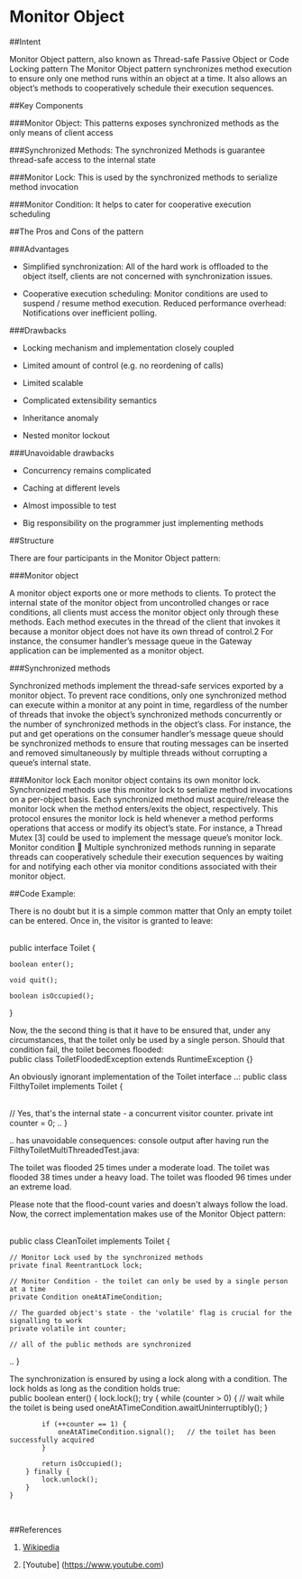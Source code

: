 # Monitor Object



##Intent


Monitor Object pattern, also known as Thread-safe Passive Object or
Code Locking pattern
The Monitor Object pattern synchronizes method execution
to ensure only one method runs within an object at a time.
It also allows an object’s methods to cooperatively schedule
their execution sequences.




##Key Components

###Monitor Object: 
This patterns exposes synchronized methods as the only means of client access

###Synchronized Methods: 
The synchronized Methods is guarantee thread-safe access to the internal state

###Monitor Lock: 
This is used by the synchronized methods to serialize method invocation

###Monitor Condition: 
It helps to cater for cooperative execution scheduling


##The Pros and Cons of the pattern

###Advantages

- Simplified synchronization:
All of the hard work is offloaded to the object itself, clients are not concerned with synchronization issues.

- Cooperative execution scheduling: 
Monitor conditions are used to suspend / resume method execution.
Reduced performance overhead: Notifications over inefficient polling.





###Drawbacks
 
- Locking mechanism and implementation closely coupled
 
- Limited amount of control (e.g. no reordening of calls) 

- Limited scalable

- Complicated extensibility semantics

- Inheritance anomaly 

- Nested monitor lockout 


###Unavoidable drawbacks 


- Concurrency remains complicated 

- Caching at different levels 

- Almost impossible to test 

- Big responsibility on the programmer just implementing methods




##Structure 

There are four participants in the Monitor Object pattern:
 
###Monitor object

A monitor object exports one or more methods to clients. To protect the internal state of the monitor object from uncontrolled changes or race conditions, all clients must access the monitor object only through these methods. Each method executes in the thread of the client that invokes it because a monitor object does not have its own thread of control.2 For instance, the consumer handler’s message queue in the Gateway application can be implemented as a monitor object. 

###Synchronized methods  

Synchronized methods implement the thread-safe services exported by a monitor object. To prevent race conditions, only one synchronized method can execute within a monitor at any point in time, regardless of the number of threads that invoke the object’s synchronized methods concurrently or the number of synchronized methods in the object’s class. For instance, the put and get operations on the consumer handler’s message queue should be synchronized methods to ensure that routing messages can be inserted and removed simultaneously by multiple threads without corrupting a queue’s internal state.


###Monitor lock 
Each monitor object contains its own monitor lock. Synchronized methods use this monitor lock to serialize method invocations on a per-object basis. Each synchronized method must acquire/release the monitor lock when the method enters/exits the object, respectively. This protocol ensures the monitor lock is held whenever a method performs operations that access or modify its object’s state. For instance, a Thread Mutex [3] could be used to implement the message queue’s monitor lock. Monitor condition  Multiple synchronized methods running in separate threads can cooperatively schedule their execution sequences by waiting for and notifying each other via monitor conditions associated with their monitor object. 




##Code Example:

There is no doubt but it is a simple common matter  that Only an empty  toilet can be entered. Once in, the visitor is granted to leave:


<br> public interface Toilet { 

    boolean enter(); 

    void quit(); 

    boolean isOccupied(); 
} <br>

Now, the the second thing is that it have to be ensured that, under any circumstances, that the toilet only be used by a single person. Should that condition fail, the toilet becomes flooded:
<br> public class ToiletFloodedException extends RuntimeException {} <br>

An obviously ignorant implementation of the Toilet interface ..:
public class FilthyToilet implements Toilet {

<br>
    // Yes, that's the internal state - a concurrent visitor counter.
    private int counter = 0;
    ..
}

<br>

.. has unavoidable consequences: console output after having run the FilthyToiletMultiThreadedTest.java:

The toilet was flooded 25 times under a moderate load.
The toilet was flooded 38 times under a heavy load.
The toilet was flooded 96 times under an extreme load.

Please note that the flood-count varies and doesn't always follow the load.
Now, the correct implementation makes use of the Monitor Object pattern:

<br> public class CleanToilet implements Toilet {

    // Monitor Lock used by the synchronized methods
    private final ReentrantLock lock;

    // Monitor Condition - the toilet can only be used by a single person at a time
    private Condition oneAtATimeCondition;

    // The guarded object's state - the 'volatile' flag is crucial for the signalling to work
    private volatile int counter;

    // all of the public methods are synchronized
   ..
}
<br>

The synchronization is ensured by using a lock along with a condition. The lock holds as long as the condition holds true:
<br>    public boolean enter() {
        lock.lock();
        try {
            while (counter > 0) {   // wait while the toilet is being used
                oneAtATimeCondition.awaitUninterruptibly();
            }

            if (++counter == 1) {
                oneAtATimeCondition.signal();   // the toilet has been successfully acquired
            }

            return isOccupied();
        } finally {
            lock.unlock();
        }
    }
<br>

##References

1. [Wikipedia]( https://en.wikipedia.org/wiki/Monitor_(synchronization) )

2. [Youtube] (https://www.youtube.com)
